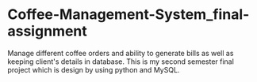 # Coffee-Management-System_final-assignment
Manage different coffee orders and ability to generate bills as well as keeping client's details in database.
This is my second semester final project which is design by using python and MySQL.
